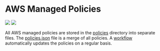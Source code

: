 # AWS Managed Policies

![](https://shields.io/date/1708929407.svg?label=last%20run)
![](https://shields.io/date/1708929407.svg?label=last%20updated)

All AWS managed policies are stored in the [policies](policies) directory into
separate files. The [policies.json](policies/policies.json) file is a merge of
all policies. A [workflow](.github/workflows/list-policies.yaml) automatically
updates the policies on a regular basis.
